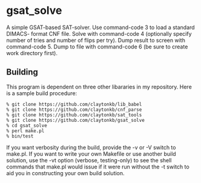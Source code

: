 gsat_solve
==========

A simple GSAT-based SAT-solver. Use command-code 3 to load a standard DIMACS-
format CNF file. Solve with command-code 4 (optionally specify number of
tries and number of flips per try). Dump result to screen with command-code
5. Dump to file with command-code 6 (be sure to create work directory first).

Building
--------

This program is dependent on three other libararies in my repository. Here is
a sample build procedure:

    % git clone https://github.com/claytonkb/lib_babel
    % git clone https://github.com/claytonkb/cnf_parse
    % git clone https://github.com/claytonkb/sat_tools
    % git clone https://github.com/claytonkb/gsat_solve
    % cd gsat_solve
    % perl make.pl
    % bin/test

If you want verbosity during the build, provide the -v or -V switch to make.pl.
If you want to write your own Makefile or use another build solution, use the
-vt option (verbose, testing-only) to see the shell commands that make.pl would
issue if it were run without the -t switch to aid you in constructing your own
build solution.

